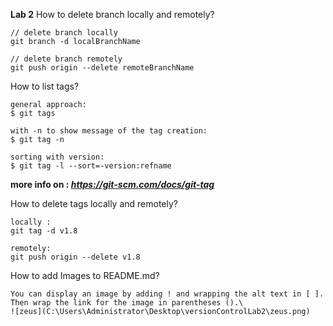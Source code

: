 **Lab 2**
How to delete branch locally and remotely?
```
// delete branch locally
git branch -d localBranchName

// delete branch remotely
git push origin --delete remoteBranchName
```
How to list tags?
```
general approach:
$ git tags

with -n to show message of the tag creation:
$ git tag -n

sorting with version:
$ git tag -l --sort=-version:refname
```
**more info on : _https://git-scm.com/docs/git-tag_**

How to delete tags locally and remotely?
```
locally :
git tag -d v1.8

remotely:
git push origin --delete v1.8
```
How to add Images to README.md?
```
You can display an image by adding ! and wrapping the alt text in [ ]. Then wrap the link for the image in parentheses ().\
![zeus](C:\Users\Administrator\Desktop\versionControlLab2\zeus.png)

```

